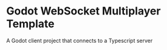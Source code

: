 # Godot WebSocket Multiplayer Template
 A Godot client project that connects to a Typescript server
